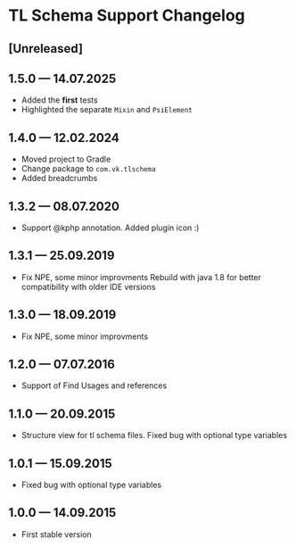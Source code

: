 # TL Schema Support Changelog

## [Unreleased]

## 1.5.0 — 14.07.2025

- Added the **first** tests
- Highlighted the separate `Mixin` and `PsiElement`

## 1.4.0 — 12.02.2024

- Moved project to Gradle
- Change package to `com.vk.tlschema`
- Added breadcrumbs

## 1.3.2 — 08.07.2020

- Support @kphp annotation. Added plugin icon :)

## 1.3.1 — 25.09.2019

- Fix NPE, some minor improvments Rebuild with java 1.8 for better compatibility with older IDE versions

## 1.3.0 — 18.09.2019

- Fix NPE, some minor improvments

## 1.2.0 — 07.07.2016

- Support of Find Usages and references

## 1.1.0 — 20.09.2015

- Structure view for tl schema files. Fixed bug with optional type variables

## 1.0.1 — 15.09.2015

- Fixed bug with optional type variables

## 1.0.0 — 14.09.2015

- First stable version
